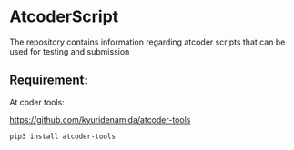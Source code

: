 # AtcoderScript

The repository contains information regarding atcoder scripts that can be used for testing and submission

## Requirement:

At coder tools:

https://github.com/kyuridenamida/atcoder-tools

`pip3 install atcoder-tools` 
